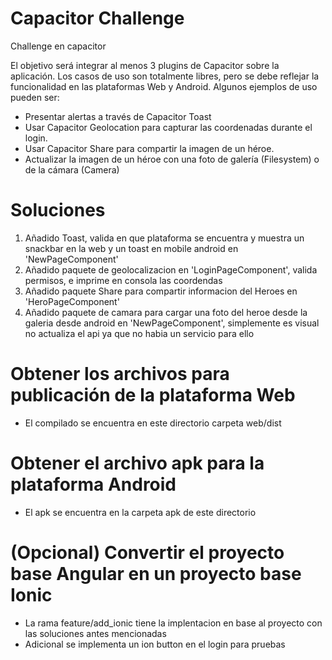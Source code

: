 
# Capacitor Challenge

Challenge en capacitor 

El objetivo será integrar al menos 3 plugins de Capacitor sobre la aplicación. Los casos de
uso son totalmente libres, pero se debe reflejar la funcionalidad en las plataformas Web y
Android. Algunos ejemplos de uso pueden ser:
* Presentar alertas a través de Capacitor Toast
* Usar Capacitor Geolocation para capturar las coordenadas durante el login.
* Usar Capacitor Share para compartir la imagen de un héroe.
* Actualizar la imagen de un héroe con una foto de galería (Filesystem) o de la cámara
(Camera)

# Soluciones

 1. Añadido Toast, valida en que plataforma se encuentra y muestra un snackbar en la web y un toast en mobile android en 'NewPageComponent'
 2. Añadido paquete de geolocalizacion en 'LoginPageComponent', valida permisos, e imprime en consola las coordendas
 3. Añadido paquete Share para compartir informacion del Heroes en 'HeroPageComponent'
 4. Añadido paquete de camara para cargar una foto del heroe desde la galeria desde android en 'NewPageComponent', simplemente es visual no actualiza el api ya que no habia un servicio para ello

# Obtener los archivos para publicación de la plataforma Web
* El compilado se encuentra en este directorio carpeta web/dist

# Obtener el archivo apk para la plataforma Android
* El apk se encuentra en la carpeta apk de este directorio

# (Opcional) Convertir el proyecto base Angular en un proyecto base Ionic
* La rama feature/add_ionic tiene la implentacion en base al proyecto con las soluciones antes mencionadas
* Adicional se implementa un ion button en el login para pruebas
